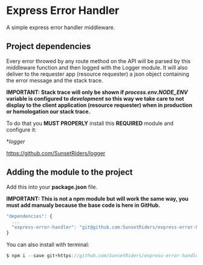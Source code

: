 # Express Error Handler
A simple express error handler middleware.

## Project dependencies

Every error throwed by any route method on the API will be parsed by this middleware function and then logged with the Logger module. It will also deliver to the requester app (resource requester) a json object containing the error message and the stack trace.

**IMPORTANT: Stack trace will only be shown if *process.env.NODE_ENV* variable is configured to *development* so this way we take care to not display to the client application (resource requester) when in production or homologation our stack trace.**

To do that you **MUST PROPERLY** install this **REQUIRED** module and configure it:

**logger*

https://github.com/SunsetRiders/logger

## Adding the module to the project

Add this into your **package.json** file.

**IMPORTANT: This is not a npm module but will work the same way, you must add manualy because the base code is here in GitHub.**

```javascript
"dependencies": {
  ...
  "express-error-handler": "git@github.com:SunsetRiders/express-error-handler.git"
}
 ```
 
 You can also install with terminal:
 
 ```javascript
 $ npm i --save git+https://github.com/SunsetRiders/express-error-handler.git
 ```
